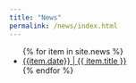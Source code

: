 ```yaml
---
title: "News"
permalink: /news/index.html
---
```


<ul>
{% for item in site.news %}
  <li><a href="{{ item.url }}">{{item.date}} | {{ item.title }}</a></li>
{% endfor %}
</ul>
